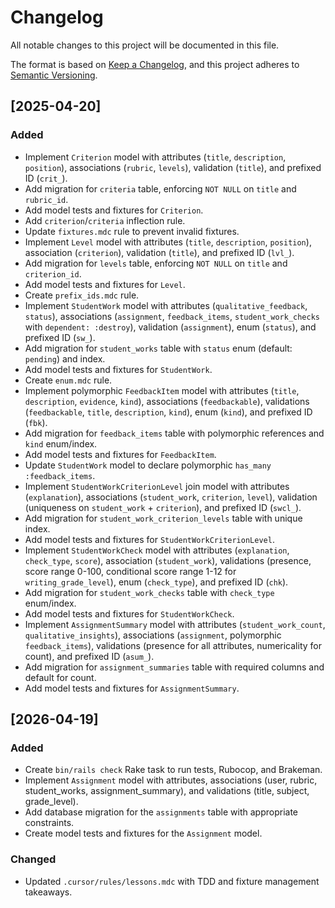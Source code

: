 # Changelog
All notable changes to this project will be documented in this file.

The format is based on [Keep a Changelog](https://keepachangelog.com/en/1.0.0/),
and this project adheres to [Semantic Versioning](https://semver.org/spec/v2.0.0.html).

## [2025-04-20]
### Added
- Implement `Criterion` model with attributes (`title`, `description`, `position`), associations (`rubric`, `levels`), validation (`title`), and prefixed ID (`crit_`).
- Add migration for `criteria` table, enforcing `NOT NULL` on `title` and `rubric_id`.
- Add model tests and fixtures for `Criterion`.
- Add `criterion`/`criteria` inflection rule.
- Update `fixtures.mdc` rule to prevent invalid fixtures.
- Implement `Level` model with attributes (`title`, `description`, `position`), association (`criterion`), validation (`title`), and prefixed ID (`lvl_`).
- Add migration for `levels` table, enforcing `NOT NULL` on `title` and `criterion_id`.
- Add model tests and fixtures for `Level`.
- Create `prefix_ids.mdc` rule.
- Implement `StudentWork` model with attributes (`qualitative_feedback`, `status`), associations (`assignment`, `feedback_items`, `student_work_checks` with `dependent: :destroy`), validation (`assignment`), enum (`status`), and prefixed ID (`sw_`).
- Add migration for `student_works` table with `status` enum (default: `pending`) and index.
- Add model tests and fixtures for `StudentWork`.
- Create `enum.mdc` rule.
- Implement polymorphic `FeedbackItem` model with attributes (`title`, `description`, `evidence`, `kind`), associations (`feedbackable`), validations (`feedbackable`, `title`, `description`, `kind`), enum (`kind`), and prefixed ID (`fbk`).
- Add migration for `feedback_items` table with polymorphic references and `kind` enum/index.
- Add model tests and fixtures for `FeedbackItem`.
- Update `StudentWork` model to declare polymorphic `has_many :feedback_items`.
- Implement `StudentWorkCriterionLevel` join model with attributes (`explanation`), associations (`student_work`, `criterion`, `level`), validation (uniqueness on `student_work` + `criterion`), and prefixed ID (`swcl_`).
- Add migration for `student_work_criterion_levels` table with unique index.
- Add model tests and fixtures for `StudentWorkCriterionLevel`.
- Implement `StudentWorkCheck` model with attributes (`explanation`, `check_type`, `score`), association (`student_work`), validations (presence, score range 0-100, conditional score range 1-12 for `writing_grade_level`), enum (`check_type`), and prefixed ID (`chk`).
- Add migration for `student_work_checks` table with `check_type` enum/index.
- Add model tests and fixtures for `StudentWorkCheck`.
- Implement `AssignmentSummary` model with attributes (`student_work_count`, `qualitative_insights`), associations (`assignment`, polymorphic `feedback_items`), validations (presence for all attributes, numericality for count), and prefixed ID (`asum_`).
- Add migration for `assignment_summaries` table with required columns and default for count.
- Add model tests and fixtures for `AssignmentSummary`.

## [2026-04-19]
### Added
- Create `bin/rails check` Rake task to run tests, Rubocop, and Brakeman.
- Implement `Assignment` model with attributes, associations (user, rubric, student_works, assignment_summary), and validations (title, subject, grade_level).
- Add database migration for the `assignments` table with appropriate constraints.
- Create model tests and fixtures for the `Assignment` model.
### Changed
- Updated `.cursor/rules/lessons.mdc` with TDD and fixture management takeaways.
